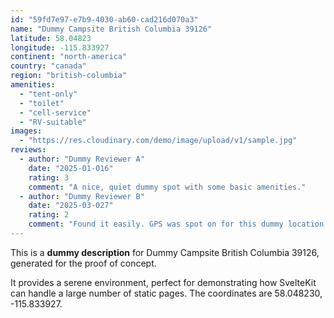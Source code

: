 ```yaml
---
id: "59fd7e97-e7b9-4030-ab60-cad216d070a3"
name: "Dummy Campsite British Columbia 39126"
latitude: 58.04823
longitude: -115.833927
continent: "north-america"
country: "canada"
region: "british-columbia"
amenities:
  - "tent-only"
  - "toilet"
  - "cell-service"
  - "RV-suitable"
images:
  - "https://res.cloudinary.com/demo/image/upload/v1/sample.jpg"
reviews:
  - author: "Dummy Reviewer A"
    date: "2025-01-016"
    rating: 3
    comment: "A nice, quiet dummy spot with some basic amenities."
  - author: "Dummy Reviewer B"
    date: "2025-03-027"
    rating: 2
    comment: "Found it easily. GPS was spot on for this dummy location."
---
```


This is a **dummy description** for Dummy Campsite British Columbia 39126, generated for the proof of concept.

It provides a serene environment, perfect for demonstrating how SvelteKit can handle a large number of static pages. The coordinates are 58.048230, -115.833927.
